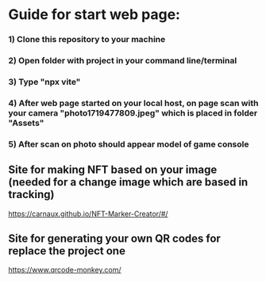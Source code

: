 # **Guide for start web page:** #
### 1) Clone this repository to your machine
### 2) Open folder with project in your command line/terminal
### 3) Type "npx vite"
### 4) After web page started on your local host, on page scan with your camera "photo1719477809.jpeg" which is placed in folder "Assets"
### 5) After scan on photo should appear model of game console

## **Site for making NFT based on your image (needed for a change image which are based in tracking)**
https://carnaux.github.io/NFT-Marker-Creator/#/

## **Site for generating your own QR codes for replace the project one**
https://www.qrcode-monkey.com/
